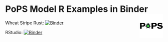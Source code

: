 # PoPS Model R Examples in Binder <img src="images/PoPS_GIF_transparent.gif" align="right" width="15%" />

Wheat Stripe Rust: [![Binder](https://mybinder.org/badge_logo.svg)](https://mybinder.org/v2/gh/ChrisJones687/PoPS-Examples-binder/HEAD?filepath=WSR.ipynb)

RStudio: [![Binder](https://mybinder.org/badge_logo.svg)](https://mybinder.org/v2/gh/ChrisJones687/PoPS-Examples-binder/main?urlpath=rstudio)
